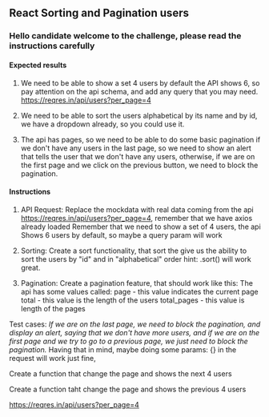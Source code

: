 ## React Sorting and Pagination users

### Hello candidate welcome to the challenge, please read the instructions carefully

#### Expected results

1. We need to be able to show a set 4 users by default the API shows 6, so pay attention on the api schema, and add any query that you may need. <https://reqres.in/api/users?per_page=4>

2. We need to be able to sort the users alphabetical by its name and by id,
we have a dropdown already, so you could use it.

3. The api has pages, so we need to be able to do some basic pagination if we don't have any users in the last page, so we need to show an alert that tells the user that we don't have any users, otherwise, if we are on the first page and we click on the previous button, we need to block the pagination.

#### Instructions

 1. API Request:
 Replace the mockdata with real data coming from the api
<https://reqres.in/api/users?per_page=4>, remember that we have axios already loaded
 Remember that we need to show a set of 4 users, the api
 Shows 6 users by default, so maybe a query param will work

 2. Sorting:
Create a sort functionality, that sort the give us the
ability to sort the users by "id" and in "alphabetical" order
hint: .sort() will work great.

 3. Pagination:
Create a pagination feature, that should work like this:
The api has some values called:
page - this value indicates the current page
total - this value is the length of the users
total_pages - this value is length of the pages

Test cases:
*If we are on the last page, we need to block the pagination,
and display an alert, saying that we don't have more users, and
if we are on the first page and we try to go to a previous page,
we just need to block the pagination.*
Having that in mind, maybe doing some params: {} in the request
will work just fine,

Create a function that change the page and shows the next 4 users

Create a function taht change the page and shows the previous 4 users

<https://reqres.in/api/users?per_page=4>
